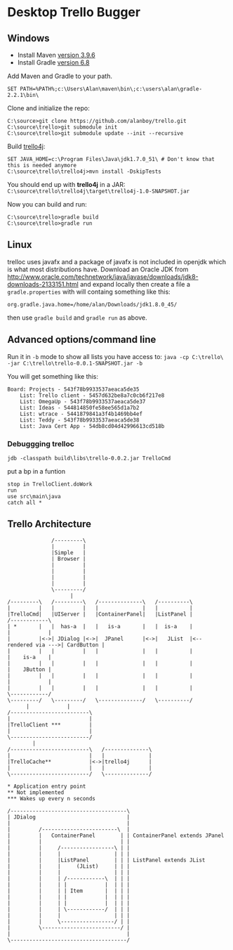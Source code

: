# Desktop Trello Bugger

## Windows

- Install Maven [version 3.9.6](https://downloads.apache.org/maven/maven-3/3.9.6/binaries/apache-maven-3.9.6-bin.zip)
- Install Gradle [version 6.8](https://gradle.org/next-steps/?version=6.8&format=bin)

Add Maven and Gradle to your path.

```
SET PATH=%PATH%;c:\Users\Alan\maven\bin\;c:\users\alan\gradle-2.2.1\bin\
```

Clone and initialize the repo:

    C:\source>git clone https://github.com/alanboy/trello.git
    C:\source\trello>git submodule init
    C:\source\trello>git submodule update --init --recursive

Build [trello4j](https://github.com/joelso/trello4j):

    SET JAVA_HOME=c:\Program Files\Java\jdk1.7.0_51\ # Don't know that this is needed anymore
    C:\source\trello\trello4j>mvn install -DskipTests

You should end up with **trello4j** in a JAR: `C:\source\trello\trello4j\target\trello4j-1.0-SNAPSHOT.jar`

Now you can build and run:

    C:\source\trello>gradle build
    C:\source\trello>gradle run

## Linux ##

trelloc uses javafx and a package of javafx is not included in openjdk which is what most distributions have. Download an Oracle JDK from http://www.oracle.com/technetwork/java/javase/downloads/jdk8-downloads-2133151.html and expand locally  then create a file a `gradle.properties` with will containg something like this:

    org.gradle.java.home=/home/alan/Downloads/jdk1.8.0_45/

then use `gradle build` and `gradle run` as above.

## Advanced options/command line ##

Run it in `-b` mode to show all lists you have access to: `java -cp C:\trello\ -jar C:\trello\trello-0.0.1-SNAPSHOT.jar -b`

You will get something like this:

    Board: Projects - 543f78b9933537aeaca5de35
        List: Trello client - 5457d632be8a7c0cb6f217e8
        List: OmegaUp - 543f78b9933537aeaca5de37
        List: Ideas - 544814850fe58ee565d1a7b2
        List: wtrace - 5441879841a3f4b1469bb4ef
        List: Teddy - 543f78b9933537aeaca5de38
        List: Java Cert App - 54db8cd04d42996613cd518b


### Debuggging trelloc ###

    jdb -classpath build\libs\trello-0.0.2.jar TrelloCmd

put a bp in a funtion

    stop in TrelloClient.doWork
    run
    use src\main\java
    catch all *

## Trello Architecture ##

                  /---------\
                  |         |
                  |Simple   |
                  | Browser |
                  |         |
                  |         |
                  |         |
                  |         |
                  \---------/
                        |
    /---------\   /---------\   /--------------\   /----------\
    |         |   |         |   |              |   |          |
    |TrelloCmd|   |UIServer |   |ContainerPanel|   |ListPanel |                     /------------\
    | *       |   |  has-a  |   |   is-a       |   |  is-a    |                     |            |
    |         |<->| JDialog |<->|  JPanel      |<->|   JList  |<-- rendered via --->| CardButton |
    |         |   |         |   |              |   |          |                     |    is-a    |
    |         |   |         |   |              |   |          |                     |    JButton |
    |         |   |         |   |              |   |          |                     |            |
    |         |   |         |   |              |   |          |                     \------------/
    \---------/   \---------/   \--------------/   \----------/
          |            |
    /-------------------------\
    |                         |
    |TrelloClient ***         |
    |                         |
    \-------------------------/
            |
    /-------------------------\   /--------------\
    |                         |   |              |
    |TrelloCache**            |<->|trello4j      |
    |                         |   |              |
    \-------------------------/   \--------------/

    * Application entry point
    ** Not implemented
    *** Wakes up every n seconds

    /-------------------------------------\
    | JDialog                             |
    |                                     |
    |         /------------------------\  |
    |         |   ContainerPanel        | | ContainerPanel extends JPanel
    |         |                         | |
    |         |     /-----------------\ | |
    |         |     |                 | | |
    |         |     |ListPanel        | | | ListPanel extends JList
    |         |     |     (JList)     | | |
    |         |     |                 | | |
    |         |     | /------------\  | | |
    |         |     | |            |  | | |
    |         |     | | Item       |  | | |
    |         |     | |            |  | | |
    |         |     | |            |  | | |
    |         |     | \------------/  | | |
    |         |     |                 | | |
    |         |     \-----------------/ | |
    |         \-------------------------/ |
    |                                     |
    \-------------------------------------/

